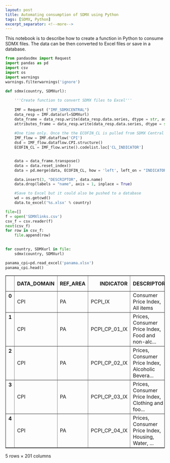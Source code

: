 ```yaml
---
layout: post
title: Automating consumption of SDMX using Python
tags: [SDMX, Python]
excerpt_separator: <!--more-->
---
```

This notebook is to describe how to create a function in Python to consume SDMX files. The data can be then converted to Excel files or save in a database.

<!--more-->

```python
from pandasdmx import Request
import pandas as pd
import csv
import os
import warnings
warnings.filterwarnings('ignore')

```


```python
def sdmx(country, SDMXurl):
     
    '''Create function to convert SDMX files to Excel'''
   
    IMF = Request ("IMF_SDMXCENTRAL")
    data_resp = IMF.data(url=SDMXurl)
    data_frame = data_resp.write(data_resp.data.series, dtype = str, asframe = True, parse_time=False)
    attributes_frame = data_resp.write(data_resp.data.series, dtype = str, asframe = True, attributes = "s", parse_time=False)
    
    #One time only. Once the the ECOFIN_CL is pulled from SDMX Central it could be used for all data categories.
    IMF_flow = IMF.dataflow('CPI')
    dsd = IMF_flow.dataflow.CPI.structure()
    ECOFIN_CL = IMF_flow.write().codelist.loc['CL_INDICATOR']


    data = data_frame.transpose()
    data = data.reset_index()
    data = pd.merge(data, ECOFIN_CL, how = 'left', left_on = "INDICATOR",  right_index=True)

    data.insert(3, "DESCRIPTOR", data.name)
    data.drop(labels = "name", axis = 1, inplace = True)

    #Save to Excel but it could also be pushed to a database
    wd = os.getcwd()
    data.to_excel('%s.xlsx' % country)
```


```python
file=[]
f = open('SDMXlinks.csv')
csv_f = csv.reader(f)
next(csv_f)
for row in csv_f:
    file.append(row)
    
```


```python
for country, SDMXurl in file:
    sdmx(country, SDMXurl)
```


```python
panama_cpi=pd.read_excel('panama.xlsx')
panama_cpi.head()
```




<div>
<style>
    .dataframe thead tr:only-child th {
        text-align: right;
    }

    .dataframe thead th {
        text-align: left;
    }

    .dataframe tbody tr th {
        vertical-align: top;
    }
</style>
<table border="1" class="dataframe">
  <thead>
    <tr style="text-align: right;">
      <th></th>
      <th>DATA_DOMAIN</th>
      <th>REF_AREA</th>
      <th>INDICATOR</th>
      <th>DESCRIPTOR</th>
      <th>COUNTERPART_AREA</th>
      <th>FREQ</th>
      <th>2002-10</th>
      <th>2002-11</th>
      <th>2002-12</th>
      <th>2003-01</th>
      <th>...</th>
      <th>2018-03</th>
      <th>2018-04</th>
      <th>2018-05</th>
      <th>2018-06</th>
      <th>2018-07</th>
      <th>2018-08</th>
      <th>2018-09</th>
      <th>2018-10</th>
      <th>2018-11</th>
      <th>2018-12</th>
    </tr>
  </thead>
  <tbody>
    <tr>
      <th>0</th>
      <td>CPI</td>
      <td>PA</td>
      <td>PCPI_IX</td>
      <td>Consumer Price Index, All items</td>
      <td>_Z</td>
      <td>M</td>
      <td>67.523849</td>
      <td>67.591372</td>
      <td>67.456325</td>
      <td>67.591372</td>
      <td>...</td>
      <td>105.1</td>
      <td>105.3</td>
      <td>105.3</td>
      <td>105.5165</td>
      <td>105.4581</td>
      <td>105.5270</td>
      <td>105.4892</td>
      <td>105.5743</td>
      <td>105.1135</td>
      <td>104.6655</td>
    </tr>
    <tr>
      <th>1</th>
      <td>CPI</td>
      <td>PA</td>
      <td>PCPI_CP_01_IX</td>
      <td>Prices, Consumer Price Index, Food and non-alc...</td>
      <td>_Z</td>
      <td>M</td>
      <td>NaN</td>
      <td>NaN</td>
      <td>NaN</td>
      <td>NaN</td>
      <td>...</td>
      <td>101.2</td>
      <td>101.2</td>
      <td>101.0</td>
      <td>100.9833</td>
      <td>101.2679</td>
      <td>101.5793</td>
      <td>101.5739</td>
      <td>101.8383</td>
      <td>101.8911</td>
      <td>102.1452</td>
    </tr>
    <tr>
      <th>2</th>
      <td>CPI</td>
      <td>PA</td>
      <td>PCPI_CP_02_IX</td>
      <td>Prices, Consumer Price Index, Alcoholic Bevera...</td>
      <td>_Z</td>
      <td>M</td>
      <td>NaN</td>
      <td>NaN</td>
      <td>NaN</td>
      <td>NaN</td>
      <td>...</td>
      <td>109.6</td>
      <td>110.1</td>
      <td>110.3</td>
      <td>110.3543</td>
      <td>110.6632</td>
      <td>110.8176</td>
      <td>111.4663</td>
      <td>111.6671</td>
      <td>110.9875</td>
      <td>108.9024</td>
    </tr>
    <tr>
      <th>3</th>
      <td>CPI</td>
      <td>PA</td>
      <td>PCPI_CP_03_IX</td>
      <td>Prices, Consumer Price Index, Clothing and foo...</td>
      <td>_Z</td>
      <td>M</td>
      <td>NaN</td>
      <td>NaN</td>
      <td>NaN</td>
      <td>NaN</td>
      <td>...</td>
      <td>96.9</td>
      <td>96.9</td>
      <td>96.4</td>
      <td>96.3397</td>
      <td>96.3293</td>
      <td>96.3827</td>
      <td>95.6729</td>
      <td>95.6625</td>
      <td>95.5935</td>
      <td>95.6365</td>
    </tr>
    <tr>
      <th>4</th>
      <td>CPI</td>
      <td>PA</td>
      <td>PCPI_CP_04_IX</td>
      <td>Prices, Consumer Price Index, Housing, Water, ...</td>
      <td>_Z</td>
      <td>M</td>
      <td>NaN</td>
      <td>NaN</td>
      <td>NaN</td>
      <td>NaN</td>
      <td>...</td>
      <td>101.6</td>
      <td>101.6</td>
      <td>101.8</td>
      <td>101.8034</td>
      <td>102.2432</td>
      <td>102.3326</td>
      <td>102.3197</td>
      <td>102.3185</td>
      <td>102.0680</td>
      <td>101.8892</td>
    </tr>
  </tbody>
</table>
<p>5 rows × 201 columns</p>
</div>
